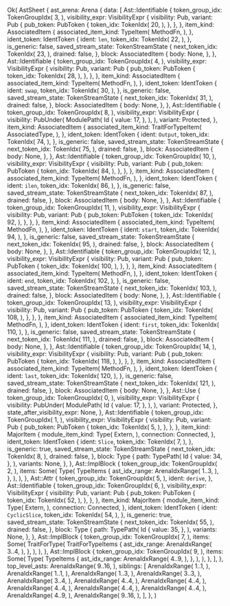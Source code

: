 Ok(
    AstSheet {
        ast_arena: Arena {
            data: [
                Ast::Identifiable {
                    token_group_idx: TokenGroupIdx(
                        3,
                    ),
                    visibility_expr: VisibilityExpr {
                        visibility: Pub,
                        variant: Pub {
                            pub_token: PubToken {
                                token_idx: TokenIdx(
                                    20,
                                ),
                            },
                        },
                    },
                    item_kind: AssociatedItem {
                        associated_item_kind: TypeItem(
                            MethodFn,
                        ),
                    },
                    ident_token: IdentToken {
                        ident: `len`,
                        token_idx: TokenIdx(
                            22,
                        ),
                    },
                    is_generic: false,
                    saved_stream_state: TokenStreamState {
                        next_token_idx: TokenIdx(
                            23,
                        ),
                        drained: false,
                    },
                    block: AssociatedItem {
                        body: None,
                    },
                },
                Ast::Identifiable {
                    token_group_idx: TokenGroupIdx(
                        4,
                    ),
                    visibility_expr: VisibilityExpr {
                        visibility: Pub,
                        variant: Pub {
                            pub_token: PubToken {
                                token_idx: TokenIdx(
                                    28,
                                ),
                            },
                        },
                    },
                    item_kind: AssociatedItem {
                        associated_item_kind: TypeItem(
                            MethodFn,
                        ),
                    },
                    ident_token: IdentToken {
                        ident: `swap`,
                        token_idx: TokenIdx(
                            30,
                        ),
                    },
                    is_generic: false,
                    saved_stream_state: TokenStreamState {
                        next_token_idx: TokenIdx(
                            31,
                        ),
                        drained: false,
                    },
                    block: AssociatedItem {
                        body: None,
                    },
                },
                Ast::Identifiable {
                    token_group_idx: TokenGroupIdx(
                        8,
                    ),
                    visibility_expr: VisibilityExpr {
                        visibility: PubUnder(
                            ModulePath(
                                Id {
                                    value: 17,
                                },
                            ),
                        ),
                        variant: Protected,
                    },
                    item_kind: AssociatedItem {
                        associated_item_kind: TraitForTypeItem(
                            AssociatedType,
                        ),
                    },
                    ident_token: IdentToken {
                        ident: `Output`,
                        token_idx: TokenIdx(
                            74,
                        ),
                    },
                    is_generic: false,
                    saved_stream_state: TokenStreamState {
                        next_token_idx: TokenIdx(
                            75,
                        ),
                        drained: false,
                    },
                    block: AssociatedItem {
                        body: None,
                    },
                },
                Ast::Identifiable {
                    token_group_idx: TokenGroupIdx(
                        10,
                    ),
                    visibility_expr: VisibilityExpr {
                        visibility: Pub,
                        variant: Pub {
                            pub_token: PubToken {
                                token_idx: TokenIdx(
                                    84,
                                ),
                            },
                        },
                    },
                    item_kind: AssociatedItem {
                        associated_item_kind: TypeItem(
                            MethodFn,
                        ),
                    },
                    ident_token: IdentToken {
                        ident: `ilen`,
                        token_idx: TokenIdx(
                            86,
                        ),
                    },
                    is_generic: false,
                    saved_stream_state: TokenStreamState {
                        next_token_idx: TokenIdx(
                            87,
                        ),
                        drained: false,
                    },
                    block: AssociatedItem {
                        body: None,
                    },
                },
                Ast::Identifiable {
                    token_group_idx: TokenGroupIdx(
                        11,
                    ),
                    visibility_expr: VisibilityExpr {
                        visibility: Pub,
                        variant: Pub {
                            pub_token: PubToken {
                                token_idx: TokenIdx(
                                    92,
                                ),
                            },
                        },
                    },
                    item_kind: AssociatedItem {
                        associated_item_kind: TypeItem(
                            MethodFn,
                        ),
                    },
                    ident_token: IdentToken {
                        ident: `start`,
                        token_idx: TokenIdx(
                            94,
                        ),
                    },
                    is_generic: false,
                    saved_stream_state: TokenStreamState {
                        next_token_idx: TokenIdx(
                            95,
                        ),
                        drained: false,
                    },
                    block: AssociatedItem {
                        body: None,
                    },
                },
                Ast::Identifiable {
                    token_group_idx: TokenGroupIdx(
                        12,
                    ),
                    visibility_expr: VisibilityExpr {
                        visibility: Pub,
                        variant: Pub {
                            pub_token: PubToken {
                                token_idx: TokenIdx(
                                    100,
                                ),
                            },
                        },
                    },
                    item_kind: AssociatedItem {
                        associated_item_kind: TypeItem(
                            MethodFn,
                        ),
                    },
                    ident_token: IdentToken {
                        ident: `end`,
                        token_idx: TokenIdx(
                            102,
                        ),
                    },
                    is_generic: false,
                    saved_stream_state: TokenStreamState {
                        next_token_idx: TokenIdx(
                            103,
                        ),
                        drained: false,
                    },
                    block: AssociatedItem {
                        body: None,
                    },
                },
                Ast::Identifiable {
                    token_group_idx: TokenGroupIdx(
                        13,
                    ),
                    visibility_expr: VisibilityExpr {
                        visibility: Pub,
                        variant: Pub {
                            pub_token: PubToken {
                                token_idx: TokenIdx(
                                    108,
                                ),
                            },
                        },
                    },
                    item_kind: AssociatedItem {
                        associated_item_kind: TypeItem(
                            MethodFn,
                        ),
                    },
                    ident_token: IdentToken {
                        ident: `first`,
                        token_idx: TokenIdx(
                            110,
                        ),
                    },
                    is_generic: false,
                    saved_stream_state: TokenStreamState {
                        next_token_idx: TokenIdx(
                            111,
                        ),
                        drained: false,
                    },
                    block: AssociatedItem {
                        body: None,
                    },
                },
                Ast::Identifiable {
                    token_group_idx: TokenGroupIdx(
                        14,
                    ),
                    visibility_expr: VisibilityExpr {
                        visibility: Pub,
                        variant: Pub {
                            pub_token: PubToken {
                                token_idx: TokenIdx(
                                    118,
                                ),
                            },
                        },
                    },
                    item_kind: AssociatedItem {
                        associated_item_kind: TypeItem(
                            MethodFn,
                        ),
                    },
                    ident_token: IdentToken {
                        ident: `last`,
                        token_idx: TokenIdx(
                            120,
                        ),
                    },
                    is_generic: false,
                    saved_stream_state: TokenStreamState {
                        next_token_idx: TokenIdx(
                            121,
                        ),
                        drained: false,
                    },
                    block: AssociatedItem {
                        body: None,
                    },
                },
                Ast::Use {
                    token_group_idx: TokenGroupIdx(
                        0,
                    ),
                    visibility_expr: VisibilityExpr {
                        visibility: PubUnder(
                            ModulePath(
                                Id {
                                    value: 17,
                                },
                            ),
                        ),
                        variant: Protected,
                    },
                    state_after_visibility_expr: None,
                },
                Ast::Identifiable {
                    token_group_idx: TokenGroupIdx(
                        1,
                    ),
                    visibility_expr: VisibilityExpr {
                        visibility: Pub,
                        variant: Pub {
                            pub_token: PubToken {
                                token_idx: TokenIdx(
                                    5,
                                ),
                            },
                        },
                    },
                    item_kind: MajorItem {
                        module_item_kind: Type(
                            Extern,
                        ),
                        connection: Connected,
                    },
                    ident_token: IdentToken {
                        ident: `Slice`,
                        token_idx: TokenIdx(
                            7,
                        ),
                    },
                    is_generic: true,
                    saved_stream_state: TokenStreamState {
                        next_token_idx: TokenIdx(
                            8,
                        ),
                        drained: false,
                    },
                    block: Type {
                        path: TypePath(
                            Id {
                                value: 34,
                            },
                        ),
                        variants: None,
                    },
                },
                Ast::ImplBlock {
                    token_group_idx: TokenGroupIdx(
                        2,
                    ),
                    items: Some(
                        Type(
                            TypeItems {
                                ast_idx_range: ArenaIdxRange(
                                    1..3,
                                ),
                            },
                        ),
                    ),
                },
                Ast::Attr {
                    token_group_idx: TokenGroupIdx(
                        5,
                    ),
                    ident: `derive`,
                },
                Ast::Identifiable {
                    token_group_idx: TokenGroupIdx(
                        6,
                    ),
                    visibility_expr: VisibilityExpr {
                        visibility: Pub,
                        variant: Pub {
                            pub_token: PubToken {
                                token_idx: TokenIdx(
                                    52,
                                ),
                            },
                        },
                    },
                    item_kind: MajorItem {
                        module_item_kind: Type(
                            Extern,
                        ),
                        connection: Connected,
                    },
                    ident_token: IdentToken {
                        ident: `CyclicSlice`,
                        token_idx: TokenIdx(
                            54,
                        ),
                    },
                    is_generic: true,
                    saved_stream_state: TokenStreamState {
                        next_token_idx: TokenIdx(
                            55,
                        ),
                        drained: false,
                    },
                    block: Type {
                        path: TypePath(
                            Id {
                                value: 35,
                            },
                        ),
                        variants: None,
                    },
                },
                Ast::ImplBlock {
                    token_group_idx: TokenGroupIdx(
                        7,
                    ),
                    items: Some(
                        TraitForType(
                            TraitForTypeItems {
                                ast_idx_range: ArenaIdxRange(
                                    3..4,
                                ),
                            },
                        ),
                    ),
                },
                Ast::ImplBlock {
                    token_group_idx: TokenGroupIdx(
                        9,
                    ),
                    items: Some(
                        Type(
                            TypeItems {
                                ast_idx_range: ArenaIdxRange(
                                    4..9,
                                ),
                            },
                        ),
                    ),
                },
            ],
        },
        top_level_asts: ArenaIdxRange(
            9..16,
        ),
        siblings: [
            ArenaIdxRange(
                1..1,
            ),
            ArenaIdxRange(
                1..1,
            ),
            ArenaIdxRange(
                1..3,
            ),
            ArenaIdxRange(
                3..3,
            ),
            ArenaIdxRange(
                3..4,
            ),
            ArenaIdxRange(
                4..4,
            ),
            ArenaIdxRange(
                4..4,
            ),
            ArenaIdxRange(
                4..4,
            ),
            ArenaIdxRange(
                4..4,
            ),
            ArenaIdxRange(
                4..4,
            ),
            ArenaIdxRange(
                4..9,
            ),
            ArenaIdxRange(
                9..16,
            ),
        ],
    },
)
